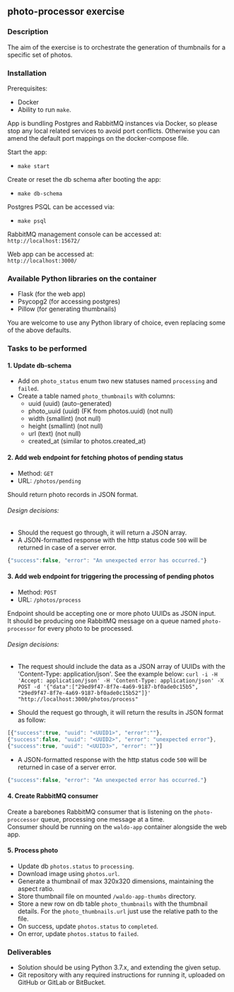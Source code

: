 ## photo-processor exercise

### Description

The aim of the exercise is to orchestrate the generation of thumbnails for a specific set of photos.

### Installation

Prerequisites:  
- Docker  
- Ability to run `make`.

App is bundling Postgres and RabbitMQ instances via Docker, so please stop any local related services to avoid port conflicts. Otherwise you can amend the default port mappings on the docker-compose file.

Start the app:
- `make start`

Create or reset the db schema after booting the app:  
- `make db-schema`

Postgres PSQL can be accessed via:
- `make psql`

RabbitMQ management console can be accessed at:  
`http://localhost:15672/`  

Web app can be accessed at:  
`http://localhost:3000/`  

### Available Python libraries on the container

- Flask (for the web app)
- Psycopg2 (for accessing postgres)
- Pillow (for generating thumbnails)

You are welcome to use any Python library of choice, even replacing some of the above defaults.

### Tasks to be performed

#### 1. Update db-schema

- Add on `photo_status` enum two new statuses named `processing` and `failed`.  
- Create a table named `photo_thumbnails` with columns:
  - uuid (uuid) (auto-generated)
  - photo_uuid (uuid) (FK from photos.uuid) (not null)
  - width (smallint) (not null)
  - height (smallint) (not null)
  - url (text) (not null)
  - created_at (similar to photos.created_at)

#### 2. Add web endpoint for fetching photos of pending status

- Method: `GET`  
- URL: `/photos/pending`  

Should return photo records in JSON format.

###### Design decisions:
- Should the request go through, it will return a JSON array.
- A JSON-formatted response with the http status code `500` will be returned in case of a server error.
```javascript
{"success":false, "error": "An unexpected error has occurred."}
```

#### 3. Add web endpoint for triggering the processing of pending photos

- Method: `POST`
- URL: `/photos/process`

Endpoint should be accepting one or more photo UUIDs as JSON input.  
It should be producing one RabbitMQ message on a queue named `photo-processor` for every photo to be processed.

###### Design decisions:
- The request should include the data as a JSON array of UUIDs with the 'Content-Type: application/json'. See the example below:
`curl -i -H 'Accept: application/json' -H 'Content-Type: application/json' -X POST -d '{"data":["29ed9f47-8f7e-4a69-9187-bf0ade0c15b5", "29ed9f47-8f7e-4a69-9187-bf0ade0c15b52"]}' "http://localhost:3000/photos/process"`

- Should the request go through, it will return the results in JSON format as follow:
```javascript
[{"success":true, "uuid": "<UUID1>", "error":""},
{"success":false, "uuid": "<UUID2>", "error": "unexpected error"},
{"success":true, "uuid": "<UUID3>", "error": ""}]
```

- A JSON-formatted response with the http status code `500` will be returned in case of a server error.
```javascript
{"success":false, "error": "An unexpected error has occurred."}
```
 
#### 4. Create RabbitMQ consumer

Create a barebones RabbitMQ consumer that is listening on the `photo-proccessor` queue, processing one message at a time.   
Consumer should be running on the `waldo-app` container alongside the web app.  

#### 5. Process photo

- Update db `photos.status` to `processing`.
- Download image using `photos.url`.
- Generate a thumbnail of max 320x320 dimensions, maintaining the aspect ratio.
- Store thumbnail file on mounted `/waldo-app-thumbs` directory.
- Store a new row on db table `photo_thumbnails` with the thumbnail details. For the `photo_thumbnails.url` just use the relative path to the file.
- On success, update `photos.status` to `completed`.
- On error, update `photos.status` to `failed`.

### Deliverables

- Solution should be using Python 3.7.x, and extending the given setup.
- Git repository with any required instructions for running it, uploaded on GitHub or GitLab or BitBucket. 
